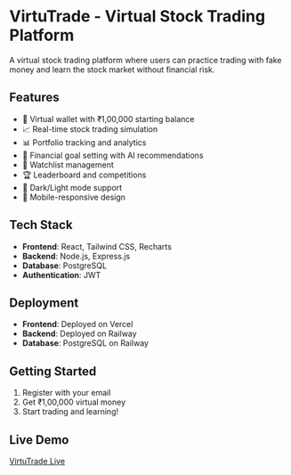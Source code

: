 # VirtuTrade - Virtual Stock Trading Platform

A virtual stock trading platform where users can practice trading with fake money and learn the stock market without financial risk.

## Features
- 🏦 Virtual wallet with ₹1,00,000 starting balance
- 📈 Real-time stock trading simulation
- 📊 Portfolio tracking and analytics
- 🎯 Financial goal setting with AI recommendations
- 👀 Watchlist management
- 🏆 Leaderboard and competitions
- 🌙 Dark/Light mode support
- 📱 Mobile-responsive design

## Tech Stack
- **Frontend**: React, Tailwind CSS, Recharts
- **Backend**: Node.js, Express.js
- **Database**: PostgreSQL
- **Authentication**: JWT

## Deployment
- **Frontend**: Deployed on Vercel
- **Backend**: Deployed on Railway
- **Database**: PostgreSQL on Railway

## Getting Started
1. Register with your email
2. Get ₹1,00,000 virtual money
3. Start trading and learning!

## Live Demo
[VirtuTrade Live](https://virtutrade.vercel.app)
